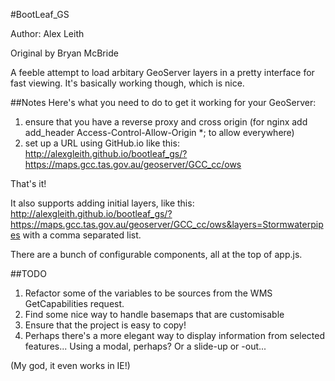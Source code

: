 #BootLeaf_GS


Author: Alex Leith

Original by Bryan McBride


A feeble attempt to load arbitary GeoServer layers in a pretty interface for fast viewing. It's basically working though, which is nice.

##Notes
Here's what you need to do to get it working for your GeoServer:

1. ensure that you have a reverse proxy and cross origin (for nginx add add_header Access-Control-Allow-Origin *; to allow everywhere)
2. set up a URL using GitHub.io like this: http://alexgleith.github.io/bootleaf_gs/?https://maps.gcc.tas.gov.au/geoserver/GCC_cc/ows

That's it!

It also supports adding initial layers, like this: http://alexgleith.github.io/bootleaf_gs/?https://maps.gcc.tas.gov.au/geoserver/GCC_cc/ows&layers=Stormwaterpipes with a comma separated list.

There are a bunch of configurable components, all at the top of app.js.


##TODO

1. Refactor some of the variables to be sources from the WMS GetCapabilities request.
2. Find some nice way to handle basemaps that are customisable
3. Ensure that the project is easy to copy!
4. Perhaps there's a more elegant way to display information from selected features... Using a modal, perhaps? Or a slide-up or -out...

(My god, it even works in IE!)